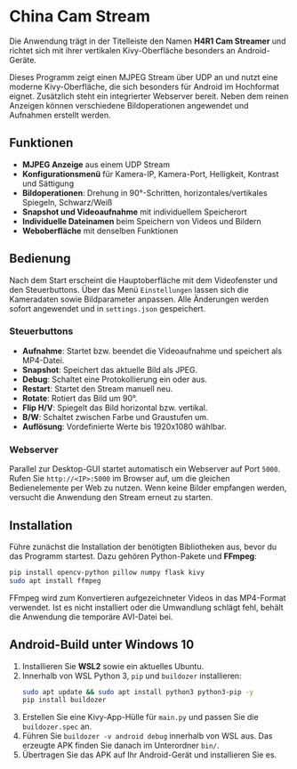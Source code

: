 # China Cam Stream

Die Anwendung trägt in der Titelleiste den Namen **H4R1 Cam Streamer** und richtet sich mit ihrer vertikalen Kivy-Oberfläche besonders an Android-Geräte.

Dieses Programm zeigt einen MJPEG Stream über UDP an und nutzt eine moderne Kivy-Oberfläche, die sich besonders für Android im Hochformat eignet. Zusätzlich steht ein integrierter Webserver bereit. Neben dem reinen Anzeigen können verschiedene Bildoperationen angewendet und Aufnahmen erstellt werden.

## Funktionen

- **MJPEG Anzeige** aus einem UDP Stream
- **Konfigurationsmenü** für Kamera-IP, Kamera-Port, Helligkeit, Kontrast und Sättigung
- **Bildoperationen**: Drehung in 90°-Schritten, horizontales/vertikales Spiegeln, Schwarz/Weiß
- **Snapshot und Videoaufnahme** mit individuellem Speicherort
- **Individuelle Dateinamen** beim Speichern von Videos und Bildern
- **Weboberfläche** mit denselben Funktionen

## Bedienung

Nach dem Start erscheint die Hauptoberfläche mit dem Videofenster und den Steuerbuttons. 
Über das Menü `Einstellungen` lassen sich die Kameradaten sowie Bildparameter anpassen. 
Alle Änderungen werden sofort angewendet und in `settings.json` gespeichert.

### Steuerbuttons

 - **Aufnahme**: Startet bzw. beendet die Videoaufnahme und speichert als MP4-Datei.
- **Snapshot**: Speichert das aktuelle Bild als JPEG.
- **Debug**: Schaltet eine Protokollierung ein oder aus.
- **Restart**: Startet den Stream manuell neu.
- **Rotate**: Rotiert das Bild um 90°.
- **Flip H/V**: Spiegelt das Bild horizontal bzw. vertikal.
- **B/W**: Schaltet zwischen Farbe und Graustufen um.
- **Auflösung**: Vordefinierte Werte bis 1920x1080 wählbar.

### Webserver

Parallel zur Desktop-GUI startet automatisch ein Webserver auf Port `5000`.
Rufen Sie `http://<IP>:5000` im Browser auf, um die gleichen Bedienelemente per Web zu nutzen.
Wenn keine Bilder empfangen werden, versucht die Anwendung den Stream erneut zu starten.

## Installation

Führe zunächst die Installation der benötigten Bibliotheken aus,
bevor du das Programm startest. Dazu gehören Python-Pakete und **FFmpeg**:

```bash
pip install opencv-python pillow numpy flask kivy
sudo apt install ffmpeg
```
FFmpeg wird zum Konvertieren aufgezeichneter Videos in das MP4-Format
verwendet. Ist es nicht installiert oder die Umwandlung schlägt fehl,
behält die Anwendung die temporäre AVI-Datei bei.


## Android-Build unter Windows 10

1. Installieren Sie **WSL2** sowie ein aktuelles Ubuntu.
2. Innerhalb von WSL Python 3, `pip` und `buildozer` installieren:
   ```bash
   sudo apt update && sudo apt install python3 python3-pip -y
   pip install buildozer
   ```
3. Erstellen Sie eine Kivy-App-Hülle für `main.py` und passen Sie die `buildozer.spec` an.
4. Führen Sie `buildozer -v android debug` innerhalb von WSL aus. 
   Das erzeugte APK finden Sie danach im Unterordner `bin/`.
5. Übertragen Sie das APK auf Ihr Android-Gerät und installieren Sie es.

